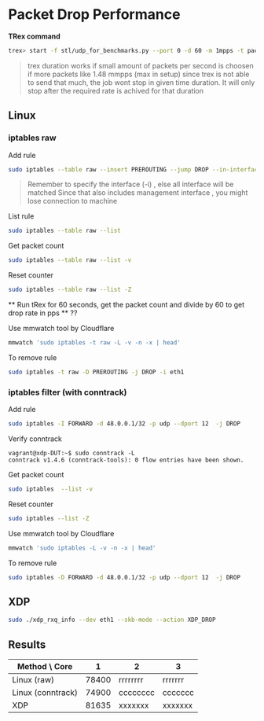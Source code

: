 # Packet Drop Performance


**TRex command**

```bash
trex> start -f stl/udp_for_benchmarks.py --port 0 -d 60 -m 1mpps -t packet_len=64,stream_count=XX
```

>trex duration works if small amount of packets per second is choosen
>if more packets like 1.48 mmpps (max in setup) since trex is not able to send that much, the job wont stop in given time duration. It will only stop after the required rate is achived for that duration

## Linux

### iptables raw

Add rule
```bash
sudo iptables --table raw --insert PREROUTING --jump DROP --in-interface eth1
```

> Remember to specify the interface (-i) , else all interface will be matched
> Since that also includes management interface , you might lose connection to machine

List rule
```bash
sudo iptables --table raw --list
```

Get packet count 
```bash
sudo iptables --table raw --list -v
```

Reset counter 
```bash
sudo iptables --table raw --list -Z
```

** Run tRex for 60 seconds, get the packet count and divide by 60 to get drop rate in pps ** ??

Use mmwatch tool by Cloudflare

```bash
mmwatch 'sudo iptables -t raw -L -v -n -x | head'
```

To remove rule
```bash
sudo iptables -t raw -D PREROUTING -j DROP -i eth1
```

### iptables filter (with conntrack)

Add rule 
```bash
sudo iptables -I FORWARD -d 48.0.0.1/32 -p udp --dport 12  -j DROP
```

Verify conntrack
```
vagrant@xdp-DUT:~$ sudo conntrack -L
conntrack v1.4.6 (conntrack-tools): 0 flow entries have been shown.
```

Get packet count 
```bash
sudo iptables  --list -v
```

Reset counter 
```bash
sudo iptables --list -Z
```

Use mmwatch tool by Cloudflare

```bash
mmwatch 'sudo iptables -L -v -n -x | head'
```

To remove rule
```bash
sudo iptables -D FORWARD -d 48.0.0.1/32 -p udp --dport 12  -j DROP
```

## XDP


```bash
sudo ./xdp_rxq_info --dev eth1 --skb-mode --action XDP_DROP
```


## Results

| Method \ Core     | 1       | 2        | 3       |
|-------------------|---------|----------|---------|
| Linux (raw)       | 78400   | rrrrrrrr | rrrrrrr |
| Linux (conntrack) | 74900   | cccccccc | ccccccc |
| XDP               | 81635   | xxxxxxx  | xxxxxxx |
